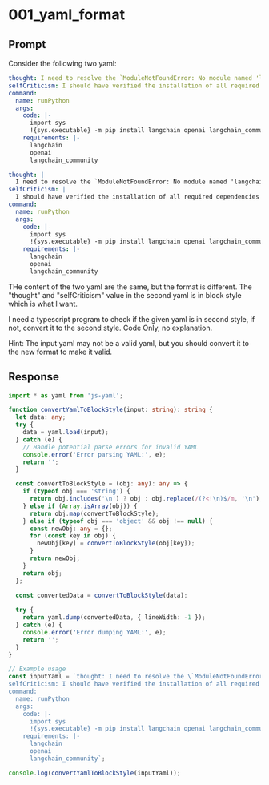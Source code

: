 # 001_yaml_format

## Prompt

Consider the following two yaml:

```yaml
thought: I need to resolve the `ModuleNotFoundError: No module named 'langchain_community'` error by ensuring that all necessary dependencies are correctly installed.
selfCriticism: I should have verified the installation of all required dependencies before running the code.
command:
  name: runPython
  args:
    code: |-
      import sys
      !{sys.executable} -m pip install langchain openai langchain_community
    requirements: |-
      langchain
      openai
      langchain_community
```

```yaml
thought: |
  I need to resolve the `ModuleNotFoundError: No module named 'langchain_community'` error by ensuring that all necessary dependencies are correctly installed.
selfCriticism: |
  I should have verified the installation of all required dependencies before running the code.
command:
  name: runPython
  args:
    code: |-
      import sys
      !{sys.executable} -m pip install langchain openai langchain_community
    requirements: |-
      langchain
      openai
      langchain_community
```

THe content of the two yaml are the same, but the format is different. The "thought" and "selfCriticism" value in the second yaml is in block style which is what I want. 

I need a typescript program to check if the given yaml is in second style, if not, convert it to the second style. Code Only, no explanation.

Hint: The input yaml may not be a valid yaml, but you should convert it to the new format to make it valid.

## Response

```typescript
import * as yaml from 'js-yaml';

function convertYamlToBlockStyle(input: string): string {
  let data: any;
  try {
    data = yaml.load(input);
  } catch (e) {
    // Handle potential parse errors for invalid YAML
    console.error('Error parsing YAML:', e);
    return '';
  }

  const convertToBlockStyle = (obj: any): any => {
    if (typeof obj === 'string') {
      return obj.includes('\n') ? obj : obj.replace(/(?<!\n)$/m, '\n');
    } else if (Array.isArray(obj)) {
      return obj.map(convertToBlockStyle);
    } else if (typeof obj === 'object' && obj !== null) {
      const newObj: any = {};
      for (const key in obj) {
        newObj[key] = convertToBlockStyle(obj[key]);
      }
      return newObj;
    }
    return obj;
  };

  const convertedData = convertToBlockStyle(data);
  
  try {
    return yaml.dump(convertedData, { lineWidth: -1 });
  } catch (e) {
    console.error('Error dumping YAML:', e);
    return '';
  }
}

// Example usage
const inputYaml = `thought: I need to resolve the \`ModuleNotFoundError: No module named 'langchain_community'\` error by ensuring that all necessary dependencies are correctly installed.
selfCriticism: I should have verified the installation of all required dependencies before running the code.
command:
  name: runPython
  args:
    code: |-
      import sys
      !{sys.executable} -m pip install langchain openai langchain_community
    requirements: |-
      langchain
      openai
      langchain_community`;

console.log(convertYamlToBlockStyle(inputYaml));
```

